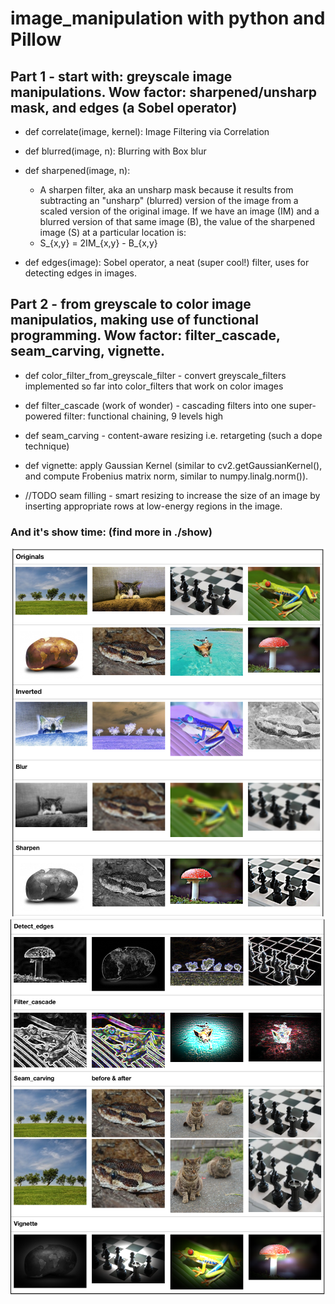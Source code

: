 # image_manipulation with python and Pillow

## Part 1 -  start with: greyscale image manipulations. Wow factor: sharpened/unsharp mask, and edges (a Sobel operator)

* def correlate(image, kernel): Image Filtering via Correlation

* def blurred(image, n): Blurring with Box blur

* def sharpened(image, n):
    * A sharpen filter, aka an unsharp mask because it results from subtracting an "unsharp" (blurred) version of the image from a scaled version of the original image. If we have an image (IM) and a blurred version of that same image (B), the value of the sharpened image (S) at a particular location is:
    * S_{x,y} = 2IM_{x,y} - B_{x,y}

* def edges(image): Sobel operator, a neat (super cool!) filter, uses for detecting edges in images.


## Part 2 - from greyscale to color image manipulatios, making use of functional programming. Wow factor: filter_cascade, seam_carving, vignette.

* def color_filter_from_greyscale_filter - convert greyscale_filters implemented so far into color_filters that work on color images

* def filter_cascade (work of wonder) - cascading filters into one super-powered filter: functional chaining, 9 levels high

* def seam_carving - content-aware resizing i.e. retargeting (such a dope technique)

* def vignette: apply Gaussian Kernel (similar to cv2.getGaussianKernel(), and compute Frobenius matrix norm, similar to numpy.linalg.norm()).

* //TODO seam filling - smart resizing to increase the size of an image by inserting appropriate rows at low-energy regions in the image.

### And it's show time: (find more in ./show)

![resultpart1](result1.png)
![resultpart1](result2.png)






